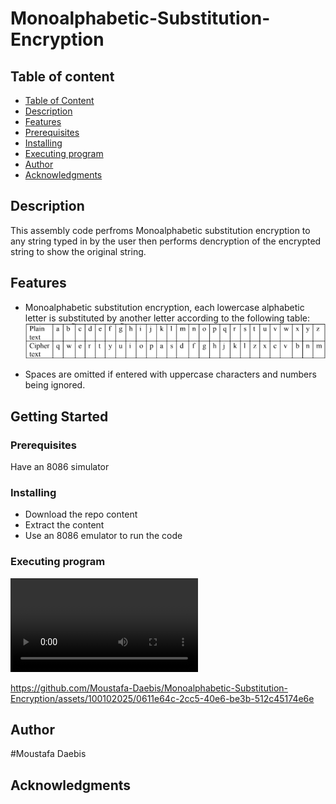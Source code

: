 # Monoalphabetic-Substitution-Encryption



## Table of content
* [Table of Content](#table-of-content)
* [Description](#description)
* [Features](#features)
* [Prerequisites](#prerequisites)
* [Installing](#installing)
* [Executing program](#executing-program)
* [Author](#author)
* [Acknowledgments](#acknowledgments)

## Description
This assembly code perfroms Monoalphabetic substitution encryption to any string typed in by the user then performs dencryption of the encrypted string to show the original string. 

## Features
* Monoalphabetic substitution encryption, each lowercase alphabetic letter is substituted by another letter according to the following table:
![image](image.png)

* Spaces are omitted if entered with uppercase characters and numbers being ignored.

## Getting Started

### Prerequisites 
Have an 8086 simulator

### Installing
* Download the repo content 
* Extract the content
* Use an 8086 emulator to run the code
### Executing program
![video](video.mp4)


https://github.com/Moustafa-Daebis/Monoalphabetic-Substitution-Encryption/assets/100102025/0611e64c-2cc5-40e6-be3b-512c45174e6e


## Author
#Moustafa Daebis


## Acknowledgments



